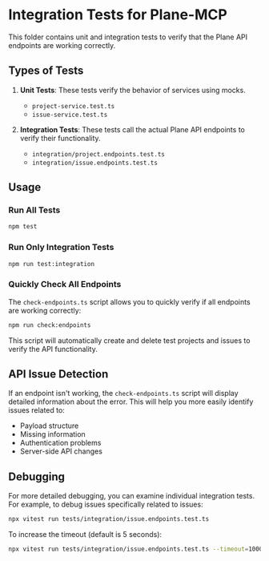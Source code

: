 # Integration Tests for Plane-MCP

This folder contains unit and integration tests to verify that the Plane API endpoints are working correctly.

## Types of Tests

1. **Unit Tests**: These tests verify the behavior of services using mocks.
   - `project-service.test.ts`
   - `issue-service.test.ts`

2. **Integration Tests**: These tests call the actual Plane API endpoints to verify their functionality.
   - `integration/project.endpoints.test.ts`
   - `integration/issue.endpoints.test.ts`

## Usage

### Run All Tests

```bash
npm test
```

### Run Only Integration Tests

```bash
npm run test:integration
```

### Quickly Check All Endpoints

The `check-endpoints.ts` script allows you to quickly verify if all endpoints are working correctly:

```bash
npm run check:endpoints
```

This script will automatically create and delete test projects and issues to verify the API functionality.

## API Issue Detection

If an endpoint isn't working, the `check-endpoints.ts` script will display detailed information about the error. This will help you more easily identify issues related to:

- Payload structure
- Missing information
- Authentication problems
- Server-side API changes

## Debugging

For more detailed debugging, you can examine individual integration tests. For example, to debug issues specifically related to issues:

```bash
npx vitest run tests/integration/issue.endpoints.test.ts
```

To increase the timeout (default is 5 seconds):

```bash
npx vitest run tests/integration/issue.endpoints.test.ts --timeout=10000
``` 